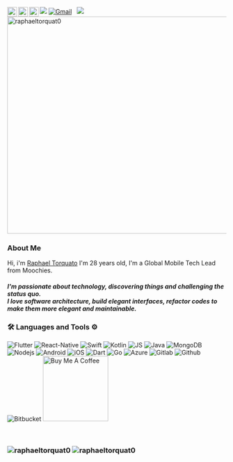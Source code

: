 
![](https://visitor-badge.glitch.me/badge?page_id=raphaeltorquat0.raphaeltorquat0)
<a href="https://discord.gg/Raphael_Torquato#9346">
  <img align="left" alt="RaphaelTorquat0 Discord" width="22px" src="https://raw.githubusercontent.com/peterthehan/peterthehan/master/assets/discord.svg" />
</a>
<a href="https://www.linkedin.com/in/raphaeltorquato/">
  <img align="left" alt="RaphaelTorqua0 LinkedIN" width="22px" src="https://raw.githubusercontent.com/peterthehan/peterthehan/master/assets/linkedin.svg" />
</a>
<a href="https://open.spotify.com/user/martinitorquato">
  <img align="left" alt="RaphaelTorquat0 Spotify" width="22px" src="https://raw.githubusercontent.com/peterthehan/peterthehan/master/assets/spotify.svg" />
</a>
<a href="mailto:raphael.martini@live.com"><img alt="Gmail" src="https://img.shields.io/badge/Gmail-D14836?style=flat&logo=gmail&logoColor=white" /></a> &nbsp;
<a href="https://instagram.com/euraphaeltorquato"><img src="https://img.shields.io/badge/-@euraphaeltorquato-E4405F?style=flat&logo=Instagram&logoColor=white"/></a> &nbsp;
<br />
<a href="https://www.lowgif.com/611f42f31af0842c.html" target="_blank"><img id="editableimage2" src="https://cdn.lowgif.com/full/611f42f31af0842c-.gif" border="0" alt="raphaeltorquat0" width="1000px" height="500px"/></a>
<h3> About Me </h3>
  
Hi, i'm [Raphael Torquato](https://raphaeltorquat0.me/) I'm 28 years old, I'm a Global Mobile Tech Lead from Moochies. <br/> 
<h5>I'm passionate about technology, discovering things and challenging the status quo. <br/>
I love software architecture,
build elegant interfaces, 
refactor codes to make them more elegant and maintainable.</h5>

<h3> 🛠 Languages and Tools ⚙️ </h3>
<p>
  <img alt="Flutter" src="https://img.shields.io/badge/Flutter-02569B?style=for-the-badge&logo=flutter&logoColor=white" />
  <img alt="React-Native" src="https://img.shields.io/badge/React_Native-20232A?style=for-the-badge&logo=react&logoColor=61DAFB" /> 
  <img alt="Swift" src="https://img.shields.io/badge/Swift-FA7343?style=for-the-badge&logo=swift&logoColor=white" />
  <img alt="Kotlin" src="https://img.shields.io/badge/Kotlin-0095D5?&style=for-the-badge&logo=kotlin&logoColor=white" />
  <img alt="JS" src="https://img.shields.io/badge/JavaScript-F7DF1E?style=for-the-badge&logo=javascript&logoColor=black" />
  <img alt="Java" src="https://img.shields.io/badge/Java-ED8B00?style=for-the-badge&logo=java&logoColor=white" />
  <img alt="MongoDB" src="https://img.shields.io/badge/MongoDB-4EA94B?style=for-the-badge&logo=mongodb&logoColor=white" />
  <img alt="Nodejs" src="https://img.shields.io/badge/Node.js-43853D?style=for-the-badge&logo=node.js&logoColor=white" />
  <img alt="Android" src="https://img.shields.io/badge/Android-3DDC84?style=for-the-badge&logo=android&logoColor=white" />
  <img alt="iOS" src="https://img.shields.io/badge/iOS-000000?style=for-the-badge&logo=ios&logoColor=white" />
  <img alt="Dart" src="https://img.shields.io/badge/Dart-0175C2?style=for-the-badge&logo=dart&logoColor=white" />
  <img alt="Go" src="https://img.shields.io/badge/Go-00ADD8?style=for-the-badge&logo=go&logoColor=white" />
  <img alt="Azure" src="https://img.shields.io/badge/Microsoft_Azure-0089D6?style=for-the-badge&logo=microsoft-azure&logoColor=white" />
  <img alt="Gitlab" src="https://img.shields.io/badge/GitLab-330F63?style=for-the-badge&logo=gitlab&logoColor=white" />
  <img alt="Github" src="https://img.shields.io/badge/GitHub-100000?style=for-the-badge&logo=github&logoColor=white" />
  <img alt="Bitbucket" src="https://img.shields.io/badge/Bitbucket-330F63?style=for-the-badge&logo=bitbucket&logoColor=white" />
  <a href="https://www.buymeacoffee.com/raphaeltorquato" target="_blank"><img src="https://cdn.buymeacoffee.com/buttons/v2/default-red.png" alt="Buy Me A Coffee" width="150" ></a>  
</p>
<br/>
<h3>
<p align="left"> <img src="https://github-readme-stats.vercel.app/api?username=raphaeltorquat0&show_icons=true&theme=gotham" alt="raphaeltorquat0" />
<img src="https://github-readme-stats.vercel.app/api/top-langs/?username=raphaeltorquat0&theme=gotham" alt= "raphaeltorquat0"/> </h3>
<br/>






